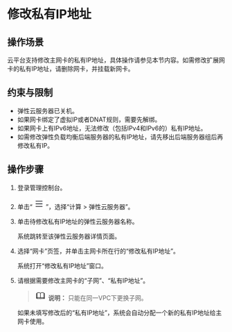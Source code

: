 # 修改私有IP地址<a name="ecs_03_0505"></a>

## 操作场景<a name="section8230202916388"></a>

云平台支持修改主网卡的私有IP地址，具体操作请参见本节内容。如需修改扩展网卡的私有IP地址，请删除网卡，并挂载新网卡。

## 约束与限制<a name="section205851733132119"></a>

-   弹性云服务器已关机。
-   如果网卡绑定了虚拟IP或者DNAT规则，需要先解绑。
-   如果网卡上有IPv6地址，无法修改（包括IPv4和IPv6的）私有IP地址。
-   如需修改弹性负载均衡后端服务器的私有IP地址，请先移出后端服务器组后再修改私有IP。

## 操作步骤<a name="section101008535219"></a>

1.  登录管理控制台。
2.  单击“![](figures/service-list.jpg)”，选择“计算 \> 弹性云服务器”。
3.  单击待修改私有IP地址的弹性云服务器名称。

    系统跳转至该弹性云服务器详情页面。

4.  选择“网卡”页签，并单击主网卡所在行的“修改私有IP地址”。

    系统打开“修改私有IP地址”窗口。

5.  请根据需要修改主网卡的“子网”、“私有IP地址”。

    >![](public_sys-resources/icon-note.gif) **说明：** 
    >只能在同一VPC下更换子网。

    如果未填写修改后的“私有IP地址”，系统会自动分配一个新的私有IP地址给主网卡使用。


